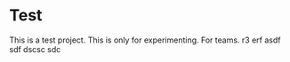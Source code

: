 
# Test
This is a test project. This is only for experimenting.
For teams.
r3
erf
asdf
sdf
dscsc
sdc
